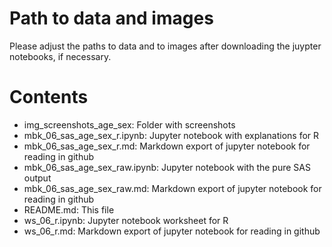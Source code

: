 # Path to data and images

Please adjust the paths to data and to images after downloading the juypter notebooks, if necessary.

# Contents

- img_screenshots_age_sex: Folder with screenshots
- mbk_06_sas_age_sex_r.ipynb: Jupyter notebook with explanations for R
- mbk_06_sas_age_sex_r.md: Markdown export of jupyter notebook for reading in github
- mbk_06_sas_age_sex_raw.ipynb: Jupyter notebook with the pure SAS output
- mbk_06_sas_age_sex_raw.md: Markdown export of jupyter notebook for reading in github
- README.md: This file
- ws_06_r.ipynb: Jupyter notebook worksheet for R
- ws_06_r.md: Markdown export of jupyter notebook for reading in github
